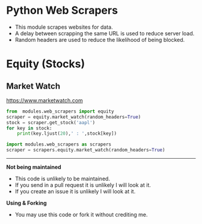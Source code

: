 # Python Web Scrapers

* This module scrapes websites for data.
* A delay between scrapping the same URL is used to reduce server load.
* Random headers are used to reduce the likelihood of being blocked.

# Equity (Stocks)
## Market Watch
https://www.marketwatch.com
```python
from  modules.web_scrapers import equity
scraper = equity.market_watch(random_headers=True)
stock = scraper.get_stock('aapl')
for key in stock:
	print(key.ljust(20),' : ',stock[key])

import modules.web_scrapers as scrapers
scraper = scrapers.equity.market_watch(random_headers=True)
```
---
**Not being maintained**
* This code is unlikely to be maintained.
* If you send in a pull request it is unlikely I will look at it.
* If you create an issue it is unlikely I will look at it.

**Using & Forking**
* You may use this code or fork it without crediting me.
